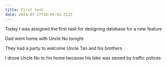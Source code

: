 ```yaml
---
title: First task
date: 2024-07-17T16:04:41.312Z
---
```


Today I was assigned the first task for designing database for a new feature

Dad went home with Uncle No tonight

They had a party to welcome Uncle Tan and his brothers

I drove Uncle No to his home because his bike was seized by traffic polices
